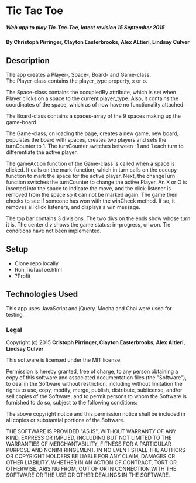 # Tic Tac Toe

##### Web app to play Tic-Tac-Toe, latest revision 15 September 2015

#### By **Christoph Pirringer, Clayton Easterbrooks, Alex ALtieri, Lindsay Culver**

## Description

The app creates a Player-, Space-, Board- and Game-class.  
The Player-class contains the player_type property, x or o.

The Space-class contains the occupiedBy attribute, which is set when Player clicks on a space to the current player_type. Also, it contains the coordinates of the space, which as of now have no functionality attached.  

The Board-class contains a spaces-array of the 9 spaces making up the game-board.  

The Game-class, on loading the page, creates a new game, new board, populates the board with spaces, creates two players and sets the turnCounter to 1. The turnCounter switches between -1 and 1 each turn to differentiate the active player.

The gameAction function of the Game-class is called when a space is clicked. It calls on the mark-function, which in turn calls on the occupy-function to mark the space for the active player. Next, the changeTurn function switches the turnCounter to change the active Player. An X or O is inserted into the space to indicate the move, and the click-listener is removed from the space so it can not be marked again. The game then checks to see if someone has won with the winCheck method. If so, it removes all click listeners, and displays a win message.

The top bar contains 3 divisions. The two divs on the ends show whose turn it is. The center div shows the game status: in-progress, or won. Tie conditions have not been implemented.



## Setup

* Clone repo locally
* Run TicTacToe.html
* ?Profit

## Technologies Used
This app uses JavaScript and jQuery. Mocha and Chai were used for testing.


### Legal



Copyright (c) 2015 **Cristoph Pirringer, Clayton Easterbrooks, Alex Altieri, Lindsay Culver**

This software is licensed under the MIT license.

Permission is hereby granted, free of charge, to any person obtaining a copy
of this software and associated documentation files (the "Software"), to deal
in the Software without restriction, including without limitation the rights
to use, copy, modify, merge, publish, distribute, sublicense, and/or sell
copies of the Software, and to permit persons to whom the Software is
furnished to do so, subject to the following conditions:

The above copyright notice and this permission notice shall be included in
all copies or substantial portions of the Software.

THE SOFTWARE IS PROVIDED "AS IS", WITHOUT WARRANTY OF ANY KIND, EXPRESS OR
IMPLIED, INCLUDING BUT NOT LIMITED TO THE WARRANTIES OF MERCHANTABILITY,
FITNESS FOR A PARTICULAR PURPOSE AND NONINFRINGEMENT. IN NO EVENT SHALL THE
AUTHORS OR COPYRIGHT HOLDERS BE LIABLE FOR ANY CLAIM, DAMAGES OR OTHER
LIABILITY, WHETHER IN AN ACTION OF CONTRACT, TORT OR OTHERWISE, ARISING FROM,
OUT OF OR IN CONNECTION WITH THE SOFTWARE OR THE USE OR OTHER DEALINGS IN
THE SOFTWARE.
